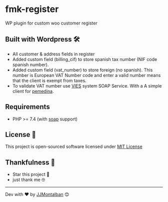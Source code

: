 # fmk-register

WP plugin for custom woo customer register


## Built with Wordpress 🛠️

- All customer & address fields in register
- Added custom field (billing_cif) to store spanish tax number (NIF code spanish number). 
- Added custom field (vat_number) to store foreign (no spanish). This number is European VAT Number code and enter a valid number means that the client is exempt from taxes.
- To validate VAT number use [VIES](https://ec.europa.eu/taxation_customs/business/vat/eu-vat-rules-topic/vies-vat-information-exchange-system-enquiries_en) system SOAP Service. With a A simple client for [pemedina](https://github.com/pemedina/checkvat).


## Requirements

* PHP >= 7.4 (with [soap](http://se2.php.net/soap) support)


## License 📄

This project is open-sourced software licensed under [MIT License](https://opensource.org/licenses/MIT)


## Thankfulness 🎁

* Star this project 📢 
* just thank me 🤓

---
Dev with ❤️ by [JJMontalban](https://jjmontalban.github.io) 😊
